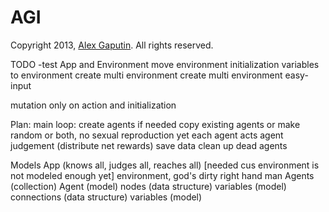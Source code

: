# AGI

Copyright 2013, [Alex Gaputin](googamanga@yahoo.com). All rights reserved.

TODO
-test App and Environment
move environment initialization variables to environment
create multi environment
create multi environment easy-input



mutation only on action and initialization

Plan:
  main loop:
    create agents if needed
      copy existing agents or make random or both, no sexual reproduction yet
    each agent acts
    agent judgement (distribute net rewards)
    save data
    clean up dead agents

Models
  App (knows all, judges all, reaches all)
    [needed cus environment is not modeled enough yet]
    environment, god's dirty right hand man
      Agents (collection)
        Agent (model)
          nodes (data structure)
            variables (model)
          connections (data structure)
            variables (model)